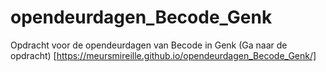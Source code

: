 # opendeurdagen_Becode_Genk
Opdracht voor de opendeurdagen van Becode in Genk
(Ga naar de opdracht) [https://meursmireille.github.io/opendeurdagen_Becode_Genk/] 
